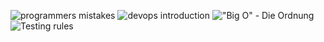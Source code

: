 ![programmers mistakes](https://i.postimg.cc/fWPPqJfd/sketch-programmers-mistakes.png)
![devops introduction](https://i.postimg.cc/htLmgZMv/devops-introduction.png)
!["Big O" - Die Ordnung](https://i.postimg.cc/85Rbr9Mn/Big-O-notation.png)
![Testing rules](https://i.postimg.cc/Kc3rwfXk/Testing-rules.png)
